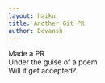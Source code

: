 ```yaml
---
layout: haiku
title: Another Git PR
author: Devansh
---
```


Made a PR <br>
Under the guise of a poem <br>
Will it get accepted? <br>